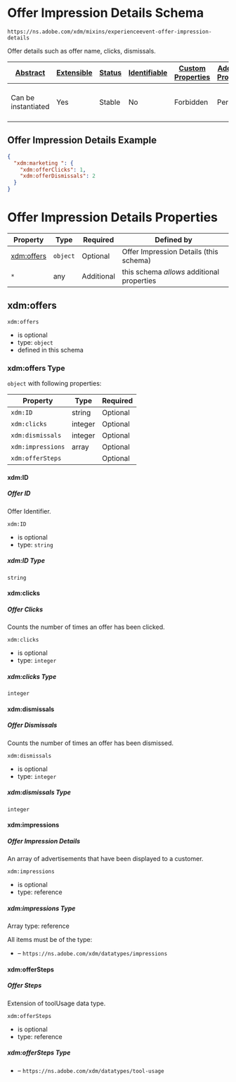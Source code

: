 
# Offer Impression Details Schema

```
https://ns.adobe.com/xdm/mixins/experienceevent-offer-impression-details
```

Offer details such as offer name, clicks, dismissals.

| [Abstract](../../../abstract.md) | [Extensible](../../../extensions.md) | [Status](../../../status.md) | [Identifiable](../../../id.md) | [Custom Properties](../../../extensions.md) | [Additional Properties](../../../extensions.md) | Defined In |
|----------------------------------|--------------------------------------|------------------------------|--------------------------------|---------------------------------------------|-------------------------------------------------|------------|
| Can be instantiated | Yes | Stable | No | Forbidden | Permitted | [mixins/experience-event/experienceevent-offer-impression-details.schema.json](mixins/experience-event/experienceevent-offer-impression-details.schema.json) |

## Offer Impression Details Example
```json
{
  "xdm:marketing ": {
    "xdm:offerClicks": 1,
    "xdm:offerDismissals": 2
  }
}
```

# Offer Impression Details Properties

| Property | Type | Required | Defined by |
|----------|------|----------|------------|
| [xdm:offers ](#xdmoffers) | `object` | Optional | Offer Impression Details (this schema) |
| `*` | any | Additional | this schema *allows* additional properties |

## xdm:offers 


`xdm:offers `
* is optional
* type: `object`
* defined in this schema

### xdm:offers  Type


`object` with following properties:


| Property | Type | Required |
|----------|------|----------|
| `xdm:ID`| string | Optional |
| `xdm:clicks`| integer | Optional |
| `xdm:dismissals`| integer | Optional |
| `xdm:impressions`| array | Optional |
| `xdm:offerSteps`|  | Optional |



#### xdm:ID
##### Offer ID

Offer Identifier.

`xdm:ID`
* is optional
* type: `string`

##### xdm:ID Type


`string`








#### xdm:clicks
##### Offer Clicks

Counts the number of times an offer has been clicked.

`xdm:clicks`
* is optional
* type: `integer`

##### xdm:clicks Type


`integer`








#### xdm:dismissals
##### Offer Dismissals

Counts the number of times an offer has been dismissed.

`xdm:dismissals`
* is optional
* type: `integer`

##### xdm:dismissals Type


`integer`








#### xdm:impressions
##### Offer Impression Details

An array of advertisements that have been displayed to a customer.

`xdm:impressions`
* is optional
* type: reference


##### xdm:impressions Type


Array type: reference

All items must be of the type:
* []() – `https://ns.adobe.com/xdm/datatypes/impressions`










#### xdm:offerSteps
##### Offer Steps

Extension of toolUsage data type.

`xdm:offerSteps`
* is optional
* type: reference

##### xdm:offerSteps Type


* []() – `https://ns.adobe.com/xdm/datatypes/tool-usage`









